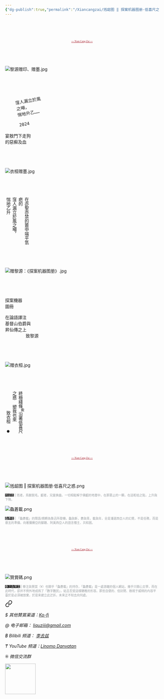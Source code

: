 ```yaml
---
{"dg-publish":true,"permalink":"/Xiancangzai/毤龆图 ‖ 探案机器图册·低喜尺之惑/","tags":["黎源","衣桓","李去兹","书法","绘画","毤龆图"],"created":"2024-10-16T21:36:25.436+08:00"}
---
```



<pre>



</pre>

<pre style="text-align:center;font-family:'AntroVectra';"><a href="https://www.xiancangzai.com/" style="font-size:0.6em; color:#a61b29;">--- Xian Cang Zai ---</a></pre>

<pre>



</pre>

![黎源赠印、赠墨.jpg](/img/user/%E9%99%84%E4%BB%B6/%E9%99%84%E4%BB%B62024/%E9%BB%8E%E6%BA%90%E8%B5%A0%E5%8D%B0%E3%80%81%E8%B5%A0%E5%A2%A8.jpg)

<pre>



</pre>

<pre style=transform:rotate(-10deg);width:200px;padding-left:40px;>
窪人漏立於風
之噸，
惴地升乙……

2024

</pre>

<pre>
宴敖門下走狗
的惡癬及血
</pre>

<pre>



</pre>

![衣桓赠墨.jpg](/img/user/%E9%99%84%E4%BB%B6/%E9%99%84%E4%BB%B62024/%E8%A1%A3%E6%A1%93%E8%B5%A0%E5%A2%A8.jpg)

<pre>



</pre>

<pre style=writing-mode:vertical-rl;text-orientation:upright;>
在亦聖亦禁的篦中端平氫
疤的
窪人漏立於風之噸，
惴地乙升
</pre>

<pre>



</pre>

![赠黎源：《探案机器图册》.jpg](/img/user/%E9%99%84%E4%BB%B6/%E9%99%84%E4%BB%B62024/%E8%B5%A0%E9%BB%8E%E6%BA%90%EF%BC%9A%E3%80%8A%E6%8E%A2%E6%A1%88%E6%9C%BA%E5%99%A8%E5%9B%BE%E5%86%8C%E3%80%8B.jpg)

<pre>



</pre>

<pre>
探案機器
圖冊

在論語譯注
基督山伯爵與
昇仙傳之上
        致黎源
</pre>

<pre>



</pre>

![赠衣桓.jpg](/img/user/%E9%99%84%E4%BB%B6/%E9%99%84%E4%BB%B62024/%E8%B5%A0%E8%A1%A3%E6%A1%93.jpg)

<pre>



</pre>

<pre style=writing-mode:vertical-rl;text-orientation:upright;>
終極綫條<sup>索</sup>沿著低喜尺
之惑 塑我也來
    致衣桓 ●
</pre>

<pre>



</pre>

<pre style="text-align:center;font-family:'AntroVectra';"><a href="https://www.xiancangzai.com/" style="font-size:0.6em; color:#a61b29;">--- Xian Cang Zai ---</a></pre>

<pre>



</pre>

![毤龆图 ‖ 探案机器图册·低喜尺之惑.png](/img/user/%E9%99%84%E4%BB%B6/%E9%99%84%E4%BB%B62024/%E6%AF%A4%E9%BE%86%E5%9B%BE%20%E2%80%96%20%E6%8E%A2%E6%A1%88%E6%9C%BA%E5%99%A8%E5%9B%BE%E5%86%8C%C2%B7%E4%BD%8E%E5%96%9C%E5%B0%BA%E4%B9%8B%E6%83%91.png)

<p style="font-size:0.7em; color:#999ea2"><ins style="font-size:1em;background: black;color:white">毤龆图</ins> | 毤者，鳥獸脱毛。齠者，兒童换齒。一切相鬆解于佛齠的地層中，在那眾止的一顆，在這乾枯之點，上升與下降。</p>

![鱻蒼載.png](/img/user/%E9%99%84%E4%BB%B6/%E9%99%84%E4%BB%B62024/%E9%B1%BB%E8%92%BC%E8%BC%89.png)

<p style="font-size:0.7em; color:#999ea2"><ins style="font-size:1em;background: black;color:white">鱻蒼載</ins> | 「鱻蒼載」的隱語/鴘轉為魯迅所發機，鱻與新，蒼與青，載與年，全是潘諾西亞人的幻覺，不是任務，而是悬亙的準備，向著彌賽亞的腳踵、阿美西亞人的語言僭主、共和囻。</p>

<pre>



</pre>

<pre style="text-align:center;font-family:'AntroVectra';"><a href="https://www.xiancangzai.com/" style="font-size:0.6em; color:#a61b29;">--- Xian Cang Zai ---</a></pre>

<pre>



</pre>

![贊賞碼.png](/img/user/%E9%99%84%E4%BB%B6/%E9%99%84%E4%BB%B62024/%E8%B4%8A%E8%B3%9E%E7%A2%BC.png)

<p style="font-size:0.7em; color:#999ea2"><ins style="font-size:1em;background: black;color:white">眷注與贊賞</ins> | 眷注與贊賞（¥）也關乎「鱻蒼載」的持存，「鱻蒼載」是一處游離的個人網站，幾乎只關心文學，而在此時代，卻并不例外地成爲了「數字難民」，姑且忍受這樣驕稚的形容。那些自便的、但封閉、敞視于威柄的内容平臺於是必須被放棄，於是來建立此迂折，未來正不知去向何處。</p>


<div class="transclusion internal-embed is-loaded"><a class="markdown-embed-link" href="/xiancangzai/link-tree/" aria-label="Open link"><svg xmlns="http://www.w3.org/2000/svg" width="24" height="24" viewBox="0 0 24 24" fill="none" stroke="currentColor" stroke-width="2" stroke-linecap="round" stroke-linejoin="round" class="svg-icon lucide-link"><path d="M10 13a5 5 0 0 0 7.54.54l3-3a5 5 0 0 0-7.07-7.07l-1.72 1.71"></path><path d="M14 11a5 5 0 0 0-7.54-.54l-3 3a5 5 0 0 0 7.07 7.07l1.71-1.71"></path></svg></a><div class="markdown-embed">





<cite>$ 其他贊賞渠道：[Ko-fi](https://ko-fi.com/xiancangzai)</cite>

<cite>@ 电子邮箱： liquziii@gmail.com </cite>

<cite>฿ Bilibili 频道： [李去兹](https://space.bilibili.com/1676863200)</cite>

<cite>₸ YouTube 频道：[Linomo Danvatan](http://www.youtube.com/@LinomoDanvatan) </cite>

<cite>⁜ 微信交流群</cite>

<img src="https://ik.imagekit.io/knzeyrs0a/LinkTree.jpg?updatedAt=1730042643872" width="100">


</div></div>

